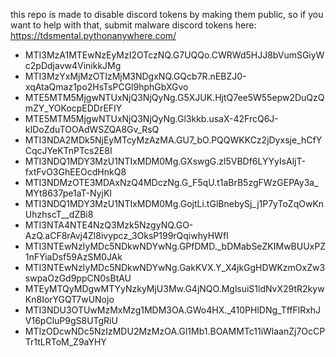 this repo is made to disable discord tokens by making them public, so if you want to help with that, submit malware discord tokens here: https://tdsmental.pythonanywhere.com/



- MTI3MzA1MTEwNzEyMzI2OTczNQ.G7UQQo.CWRWd5HJJ8bVumSGiyWc2pDdjavw4VinikkJMg
- MTI3MzYxMjMzOTIzMjM3NDgxNQ.GQcb7R.nEBZJ0-xqAtaQmaz1po2HsTsPCGl9hphGbXGvo
- MTE5MTM5MjgwNTUxNjQ3NjQyNg.G5XJUK.HjtQ7ee5W55epw2DuQzQmZY_YOKocpEDDrEFIY
- MTE5MTM5MjgwNTUxNjQ3NjQyNg.Gl3kkb.usaX-42FrcQ6J-kIDoZduTOOAdWSZQA8Gv_RsQ
- MTI3NDA2MDk5NjEyMTcyMzAzMA.GU7_bO.PQQWKKCz2jDyxsje_hCfYCqcJYeKTnPTcs2E8I
- MTI3NDQ1MDY3MzU1NTIxMDM0Mg.GXswgG.zl5VBDf6LYYyIsAljT-fxtFvO3GhEEOcdHnkQ8
- MTI3NDMzOTE3MDAxNzQ4MDczNg.G_F5qU.t1aBrB5zgFWzGEPAy3a_MYt8637pe1aT-NyjKI
- MTI3NDQ1MDY3MzU1NTIxMDM0Mg.GojtLi.tGlBnebySj_j1P7yToZqOwKnUhzhscT__dZBi8
- MTI3NTA4NTE4NzQ3Mzk5NzgyNQ.GO-AzQ.aCF8rAvj4Zl8ivypcz_3OksP199rQqiwhyHWfI
- MTI3NTEwNzIyMDc5NDkwNDYwNg.GPfDMD._bDMabSeZKIMwBUUxPZ1nFYiaDsf59AzSM0JAk
- MTI3NTEwNzIyMDc5NDkwNDYwNg.GakKVX.Y_X4jkGgHDWKzmOxZw3swpaOzGd9ppCN0sBtAU
- MTEyMTQyMDgwMTYyNzkyMjU3Mw.G4jNQO.MglsuiS1ldNvX29tR2kywKn8IorYGQT7wUNojo
- MTI3NDU3OTUwMzMxMzg1MDM3OA.GWo4HX._410PHlDNg_TffFlRxhJV16pCluP9gS8UTgRiU
- MTIzODcwNDc5NzIzMDU2MzMzOA.Gl1Mb1.BOAMMTc11iWlaanZj7OcCPTr1tLRToM_Z9aYHY